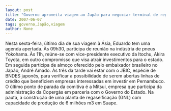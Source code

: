 ```yaml
---
layout: post
title: "Governo aproveita viagem ao Japão para negociar terminal de regaseificação para Suape com Mitsui"
date: 2007-06-07
tags: governo,Japão,viagem
author: None
---
```

Nesta sexta-feira, &uacute;ltimo dia de sua viagem &agrave; &Aacute;sia, Eduardo tem uma agenda apertada. &Agrave;s 09h30, participa de reuni&atilde;o na ind&uacute;stria de pneus Yokohama. 
&Agrave;s 11h, re&uacute;ne-se com vice-presidente executivo da Itochu, Akira Toyota, em outro compromisso que visa atrair investimentos para o estado. Em seguida participa de almo&ccedil;o oferecido pelo embaixador brasileiro no Jap&atilde;o, Andr&eacute; Amado. 
&Agrave;s tr&ecirc;s da tarde vai estar com o JBIC, esp&eacute;cie de BNDES japon&ecirc;s, para verificar a possibilidade de serem abertas linhas de cr&eacute;dito que beneficiem empresas interessadas em investir em Pernambuco. 
O &uacute;ltimo ponto de parada da comitiva &eacute; a Mitsui, empresa que participa da administra&ccedil;&atilde;o da Coperg&aacute;s em parceria com o Governo do Estado. Na pauta, a constru&ccedil;&atilde;o de uma planta de regaseifica&ccedil;&atilde;o (GNL) com capacidade de produ&ccedil;&atilde;o de 6 milh&otilde;es m3 em Suape.
 